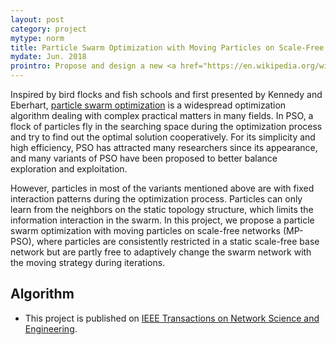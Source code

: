 ```yaml
---
layout: post
category: project
mytype: norm
title: Particle Swarm Optimization with Moving Particles on Scale-Free Networks
mydate: Jun. 2018
prointro: Propose and design a new <a href="https://en.wikipedia.org/wiki/Particle_swarm_optimization">particle swarm optimization</a> algorithm to make full use of the heterogeneous property of scale-free networks and make exploration and exploitation more balance. The project is finished with Nan Jiang, <a href="http://staff.ustc.edu.cn/~ketang/">Ke Tang</a>, <a href="https://www.researchgate.net/profile/Wenbo_Du3">Wenbo Du</a> and <a href="https://ev.buaa.edu.cn/info/1057/1229.htm">Xianbin Cao</a>, and it has been published (Early Access) on <a href="https://ieeexplore.ieee.org/document/8411503">IEEE Transactions on Network Science and Engineering</a>.
---
```


Inspired by bird flocks and fish schools and first presented by Kennedy and Eberhart, <a href="https://en.wikipedia.org/wiki/Particle_swarm_optimization">particle swarm optimization</a> is a widespread optimization algorithm dealing with complex practical matters in many fields. In PSO, a flock of particles fly in the searching space during the optimization process and try to find out the optimal solution cooperatively. For its simplicity and high efficiency, PSO has attracted many researchers since its appearance, and many variants of PSO have been proposed to better balance exploration and exploitation.

However, particles in most of the variants mentioned above are with fixed interaction patterns during the optimization process. Particles can only learn from the neighbors on the static topology structure, which limits the information interaction in the swarm. In this project, we propose a particle swarm optimization with moving particles on scale-free networks (MP-PSO), where particles are consistently restricted in a static scale-free base network but are partly free to adaptively change the swarm network with the moving strategy during iterations.

## Algorithm

* This project is published on <a href="https://ieeexplore.ieee.org/document/8411503">IEEE Transactions on Network Science and Engineering</a>.